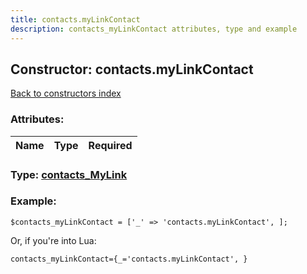 ```yaml
---
title: contacts.myLinkContact
description: contacts_myLinkContact attributes, type and example
---
```

## Constructor: contacts.myLinkContact  
[Back to constructors index](index.md)



### Attributes:

| Name     |    Type       | Required |
|----------|:-------------:|---------:|



### Type: [contacts\_MyLink](../types/contacts_MyLink.md)


### Example:

```
$contacts_myLinkContact = ['_' => 'contacts.myLinkContact', ];
```  

Or, if you're into Lua:  


```
contacts_myLinkContact={_='contacts.myLinkContact', }

```


